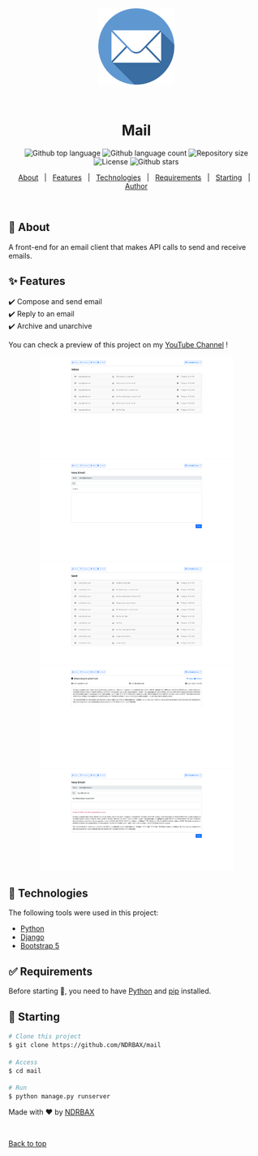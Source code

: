 <div align="center" id="top"> 
  <img src="./assets/email.png" alt="Mail" height="150px" />

&#xa0;

</div>

<h1 align="center">Mail</h1>

<p align="center">
  <img alt="Github top language" src="https://img.shields.io/github/languages/top/NDRBAX/mail?color=56BEB8"> <img alt="Github language count" src="https://img.shields.io/github/languages/count/NDRBAX/mail?color=56BEB8"> <img alt="Repository size" src="https://img.shields.io/github/repo-size/NDRBAX/mail?color=56BEB8"> <img alt="License" src="https://img.shields.io/github/LICENCE/NDRBAX/mail?color=56BEB8"> <img alt="Github stars" src="https://img.shields.io/github/stars/NDRBAX/mail?color=56BEB8" />
</p>

<p align="center">
  <a href="#dart-about">About</a> &#xa0; | &#xa0; 
  <a href="#sparkles-features">Features</a> &#xa0; | &#xa0;
  <a href="#rocket-technologies">Technologies</a> &#xa0; | &#xa0;
  <a href="#white_check_mark-requirements">Requirements</a> &#xa0; | &#xa0;
  <a href="#checkered_flag-starting">Starting</a> &#xa0; | &#xa0;
  <a href="https://github.com/NDRBAX" target="_blank">Author</a>
</p>

<br>

## :dart: About

A front-end for an email client that makes API calls to send and receive emails.

## :sparkles: Features

:heavy_check_mark: Compose and send email\
:heavy_check_mark: Reply to an email\
:heavy_check_mark: Archive and unarchive

You can check a preview of this project on my [YouTube Channel](https://youtu.be/_9zXYKbGCmA) !

<div align="center">
<img src="./assets/preview-1.png" alt="Awesome CyberghostVPN Cli" height="200px" />
<img src="./assets/preview-2.png" alt="Awesome CyberghostVPN Cli" height="200px" />
<img src="./assets/preview-3.png" alt="Awesome CyberghostVPN Cli" height="200px" />
<img src="./assets/preview-4.png" alt="Awesome CyberghostVPN Cli" height="200px" />
<img src="./assets/preview-5.png" alt="Awesome CyberghostVPN Cli" height="200px" />
</div>

## :rocket: Technologies

The following tools were used in this project:

- [Python](https://www.python.org/)
- [Django](https://www.djangoproject.com/)
- [Bootstrap 5](https://getbootstrap.com/docs/4.4/getting-started/introduction/)

## :white_check_mark: Requirements

Before starting :checkered_flag:, you need to have [Python](https://www.python.org/) and [pip](https://pypi.org/project/pip/) installed.

## :checkered_flag: Starting

```bash
# Clone this project
$ git clone https://github.com/NDRBAX/mail

# Access
$ cd mail

# Run
$ python manage.py runserver

```

Made with :heart: by <a href="https://github.com/NDRBAX" target="_blank">NDRBAX</a>

&#xa0;

<a href="#top">Back to top</a>
